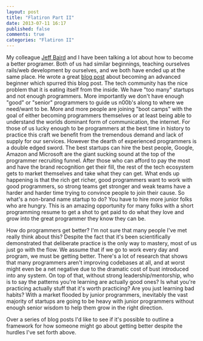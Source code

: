 ```yaml
---
layout: post
title: "Flatiron Part II"
date: 2013-07-11 16:17
published: false
comments: true
categories: "Flatiron II" 
---
```


My colleague [Jeff Baird](learnwithjeff.com) and I have been talking a lot about how to become a better programer.  Both of us had similar beginnings, teaching ourselves rails/web development by ourselves, and we both have ended up at the same place.  He wrote a great [blog post](http://learnwithjeff.com/blog/2013/07/11/moving-beyond-advanced-beginner/) about becoming an advanced beginner which spurred this blog post. <!--more-->
The tech community has the nice problem that it is eating itself from the inside.  We have "too many" startups and not enough programmers.  More importantly we don't have enough "good" or "senior" programmers to guide us n00b's along to where we need/want to be.  More and more people are joining "boot camps" with the goal of either becoming programmers themselves or at least being able to understand the worlds dominant form of communication, the internet.  For those of us lucky enough to be programmers at the best time in history to practice this craft we benefit from the tremendous demand and lack of supply for our services.  However the dearth of experienced programmers is a double edged sword.  The best startups can hire the best people, Google, Amazon and Microsoft are the giant sucking sound at the top of the programmer recruiting funnel.  After those who can afford to pay the most and have the brand recognition get their fill, the rest of the tech ecosystem gets to market themselves and take what they can get.  What ends up happening is that the rich get richer, good programmers want to work with good programmers, so strong teams get stronger and weak teams have a harder and harder time trying to convince people to join their cause.  So what's a non-brand name startup to do?  You have to hire more junior folks who are hungry.  This is an amazing opportunity for many folks with a short programming resume to get a shot to get paid to do what they love and grow into the great programmer they know they can be.  

How do programmers get better?  I'm not sure that many people I've met really think about this?  Despite the fact that it's been scientifically demonstrated that deliberate practice is the only way to mastery, most of us just go with the flow.  We assume that if we go to work every day and program, we must be getting better.  There's a lot of research that shows that many programmers aren't improving codebases at all, and at worst might even be a net negative due to the dramatic cost of bust introduced into any system.  On top of that, without strong leadership/mentorship, who is to say the patterns you're learning are actually good ones?  Is what you're practicing actually stuff that it's worth practicing?  Are you just learning bad habits?  With a market flooded by junior programmers, inevitably the vast majority of startups are going to be heavy with junior programmers without enough senior wisdom to help them grow in the right direction.

Over a series of blog posts I'd like to see if it's possible to outline a framework for how someone might go about getting better despite the hurdles I've set forth above.